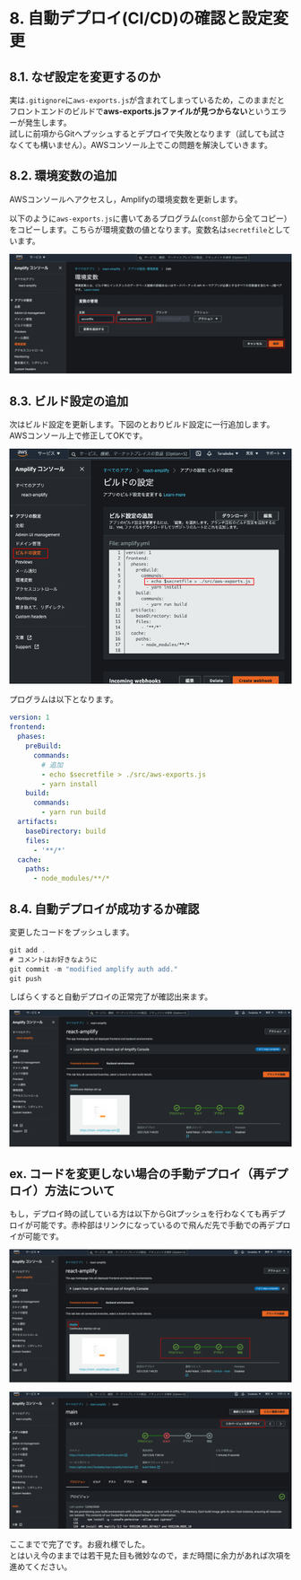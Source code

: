 # 8. 自動デプロイ(CI/CD)の確認と設定変更

## 8.1. なぜ設定を変更するのか

実は`.gitignore`に`aws-exports.js`が含まれてしまっているため，このままだとフロントエンドのビルドで**aws-exports.jsファイルが見つからない**というエラーが発生します。<br>試しに前項からGitへプッシュするとデプロイで失敗となります（試しても試さなくても構いません）。AWSコンソール上でこの問題を解決していきます。

## 8.2. 環境変数の追加

AWSコンソールへアクセスし，Amplifyの環境変数を更新します。

以下のように`aws-exports.js`に書いてあるプログラム(`const`部から全てコピー）をコピーします。こちらが環境変数の値となります。変数名は`secretfile`としています。

![](./img/2021-05-06-09-33-15.png)

## 8.3. ビルド設定の追加

次はビルド設定を更新します。下図のとおりビルド設定に一行追加します。AWSコンソール上で修正してOKです。

![](./img/2021-05-06-09-40-25.png)

プログラムは以下となります。

```yml
version: 1
frontend:
  phases:
    preBuild:
      commands:
        # 追加
        - echo $secretfile > ./src/aws-exports.js
        - yarn install
    build:
      commands:
        - yarn run build
  artifacts:
    baseDirectory: build
    files:
      - '**/*'
  cache:
    paths:
      - node_modules/**/*
```

## 8.4. 自動デプロイが成功するか確認

変更したコードをプッシュします。

```csharp
git add .
# コメントはお好きなように
git commit -m "modified amplify auth add."
git push
```

しばらくすると自動デプロイの正常完了が確認出来ます。

![](./img/2021-05-06-09-46-16.png)

## ex. コードを変更しない場合の手動デプロイ（再デプロイ）方法について

もし，デプロイ時の試している方は以下からGitプッシュを行わなくても再デプロイが可能です。赤枠部はリンクになっているので飛んだ先で手動での再デプロイが可能です。

![](./img/2021-05-06-09-50-03.png)

![](./img/2021-05-06-09-49-32.png)

ここまでで完了です。お疲れ様でした。<br>とはいえ今のままでは若干見た目も微妙なので，まだ時間に余力があれば次項を進めてください。